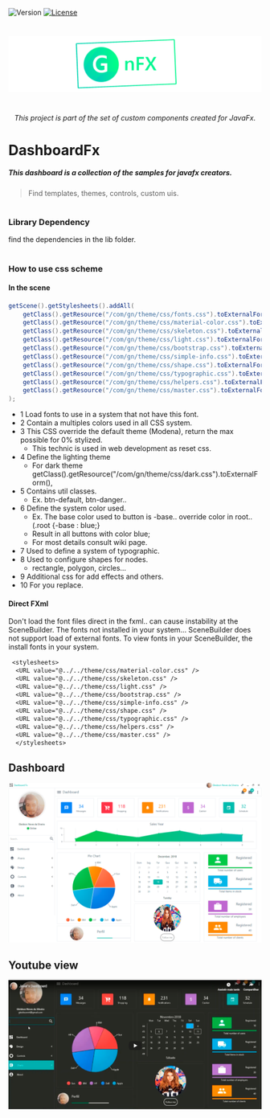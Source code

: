 

![Version](https://img.shields.io/badge/Version-0.3.21-green.svg?style=for-the-badge)
[![License](https://img.shields.io/github/license/Gleidson28/GNCarousel.svg?style=for-the-badge)](https://github.com/Gleidson28/GNCarousel/blob/master/LICENSE) 

<h1></h1>

<p align="center">
  <img src="src/logo.png"  />
</p>


<h1></h1>
<h6 align="center"> This project is part of the set of custom components created for JavaFx. </h6>

<h1></h1>

<h1> DashboardFx </h1>


<h5> This dashboard is a collection of the samples for javafx creators.</h5>

> Find templates, themes, controls, custom uis.

<h1></h1>

<h3> Library Dependency</h3>
<p> find the dependencies in the lib folder.</p> 

<h1></h1>


<h3> How to use css scheme </h3>

<h4> In the scene </h4>

```java
getScene().getStylesheets().addAll(
    getClass().getResource("/com/gn/theme/css/fonts.css").toExternalForm(), // 1 
    getClass().getResource("/com/gn/theme/css/material-color.css").toExternalForm(), // 2
    getClass().getResource("/com/gn/theme/css/skeleton.css").toExternalForm(), // 3
    getClass().getResource("/com/gn/theme/css/light.css").toExternalForm(), // 4
    getClass().getResource("/com/gn/theme/css/bootstrap.css").toExternalForm(), // 5
    getClass().getResource("/com/gn/theme/css/simple-info.css").toExternalForm(), // 6
    getClass().getResource("/com/gn/theme/css/shape.css").toExternalForm(), // 7
    getClass().getResource("/com/gn/theme/css/typographic.css").toExternalForm(), // 8
    getClass().getResource("/com/gn/theme/css/helpers.css").toExternalForm(), // 9 
    getClass().getResource("/com/gn/theme/css/master.css").toExternalForm() // 10
);
```
* 1  Load fonts to use in a system that not have this font. 
* 2  Contain a multiples colors used in all CSS system.
* 3  This CSS override the default theme (Modena), return the max possible for 0% stylized.
   - This technic is used in web development as reset css.
* 4  Define the lighting theme 
   - For dark theme getClass().getResource("/com/gn/theme/css/dark.css").toExternalForm(),
* 5  Contains util classes. 
   - Ex. btn-default, btn-danger..
* 6  Define the system color used.
    - Ex. The base color used to button is -base.. override color in root.. (.root {-base : blue;}
    - Result in all buttons with color blue;
    - For most details consult wiki page.
* 7  Used to define a system of typographic.
* 8  Used to configure shapes for nodes.
   - rectangle, polygon, circles...
* 9  Additional css for add effects and others.
* 10 For you replace.

<h4> Direct FXml </h4>

<p>Don't load the font files direct in the fxml.. can cause instability at the SceneBuilder. The fonts not installed in your system... SceneBuilder does not support load of external fonts. To view fonts in your SceneBuilder, the install fonts in your system.</p>
  
```html5
 <stylesheets>
  <URL value="@../../theme/css/material-color.css" />
  <URL value="@../../theme/css/skeleton.css" />
  <URL value="@../../theme/css/light.css" />
  <URL value="@../../theme/css/bootstrap.css" />
  <URL value="@../../theme/css/simple-info.css" />
  <URL value="@../../theme/css/shape.css" />
  <URL value="@../../theme/css/typographic.css" />
  <URL value="@../../theme/css/helpers.css" />
  <URL value="@../../theme/css/master.css" />
  </stylesheets>
```
        
      

## Dashboard

![Guide](src/com/gn/module/media/dash.png)

    
## Youtube view   
[![Youtube link](src/com/gn/module/media/you.png)](https://youtu.be/hZsYU7UbWmU)
